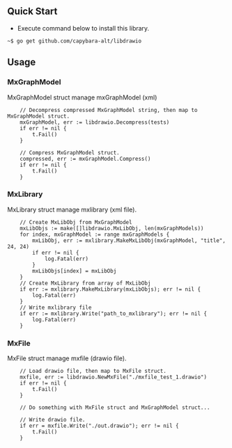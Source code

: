 ## Quick Start
+ Execute command below to install this library.
```
~$ go get github.com/capybara-alt/libdrawio
```
## Usage
### MxGraphModel
MxGraphModel struct manage mxGraphModel (xml)
```
	// Decompress compressed MxGraphModel string, then map to MxGraphModel struct.
	mxGraphModel, err := libdrawio.Decompress(tests)
	if err != nil {
		t.Fail()
	}

	// Compress MxGraphModel struct.
	compressed, err := mxGraphModel.Compress()
	if err != nil {
		t.Fail()
	}
```
### MxLibrary
MxLibrary struct manage mxlibrary (xml file).
```
	// Create MxLibObj from MxGraphModel
	mxLibObjs := make([]libdrawio.MxLibObj, len(mxGraphModels))
	for index, mxGraphModel := range mxGraphModels {
		mxLibObj, err := mxlibrary.MakeMxLibObj(mxGraphModel, "title", 24, 24)
		if err != nil {
			log.Fatal(err)
		}
		mxLibObjs[index] = mxLibObj
	}
	// Create MxLibrary from array of MxLibObj
	if err := mxlibrary.MakeMxLibrary(mxLibObjs); err != nil {
		log.Fatal(err)
	}
	// Write mxlibrary file
	if err := mxlibrary.Write("path_to_mxlibrary"); err != nil {
		log.Fatal(err)
	}
```
### MxFile
MxFile struct manage mxfile (drawio file).
```
	// Load drawio file, then map to MxFile struct.
	mxfile, err := libdrawio.NewMxFile("./mxfile_test_1.drawio")
	if err != nil {
		t.Fail()
	}

	// Do something with MxFile struct and MxGraphModel struct...

	// Write drawio file.
	if err = mxfile.Write("./out.drawio"); err != nil {
		t.Fail()
	}
```
